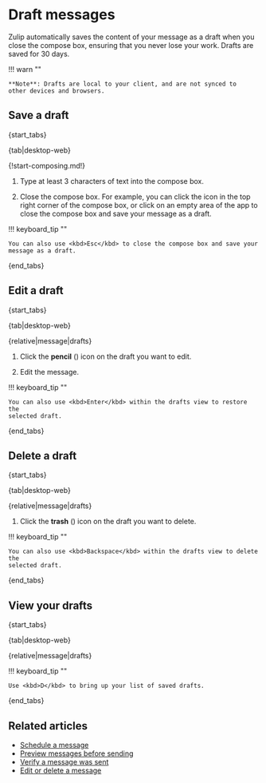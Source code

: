 # Draft messages

Zulip automatically saves the content of your message as a draft when you
close the compose box, ensuring that you never lose your work. Drafts are
saved for 30 days.

!!! warn ""

    **Note**: Drafts are local to your client, and are not synced to
    other devices and browsers.

## Save a draft

{start_tabs}

{tab|desktop-web}

{!start-composing.md!}

1. Type at least 3 characters of text into the compose box.

1. Close the compose box. For example, you can click the
   <i class="fa fa-remove"></i> icon in the top right corner of the compose
   box, or click on an empty area of the app to close the compose box and save
   your message as a draft.

!!! keyboard_tip ""

    You can also use <kbd>Esc</kbd> to close the compose box and save your
    message as a draft.

{end_tabs}

## Edit a draft

{start_tabs}

{tab|desktop-web}

{relative|message|drafts}

1. Click the **pencil** (<i class="fa fa-pencil"></i>) icon on the draft you
   want to edit.

1. Edit the message.

!!! keyboard_tip ""

    You can also use <kbd>Enter</kbd> within the drafts view to restore the
    selected draft.

{end_tabs}

## Delete a draft

{start_tabs}

{tab|desktop-web}

{relative|message|drafts}

1. Click the **trash** (<i class="fa fa-trash-o"></i>) icon on the draft you
   want to delete.

!!! keyboard_tip ""

    You can also use <kbd>Backspace</kbd> within the drafts view to delete the
    selected draft.

{end_tabs}

## View your drafts

{start_tabs}

{tab|desktop-web}

{relative|message|drafts}

!!! keyboard_tip ""

    Use <kbd>D</kbd> to bring up your list of saved drafts.

{end_tabs}

## Related articles

* [Schedule a message](/help/schedule-a-message)
* [Preview messages before sending](/help/preview-your-message-before-sending)
* [Verify a message was sent](/help/verify-your-message-was-successfully-sent)
* [Edit or delete a message](/help/edit-or-delete-a-message)
